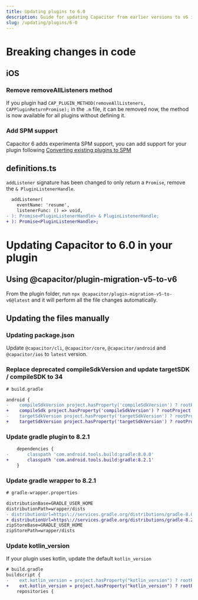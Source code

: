 ```yaml
---
title: Updating plugins to 6.0
description: Guide for updating Capacitor from earlier versions to v6 in your plugin
slug: /updating/plugins/6-0
---
```


# Breaking changes in code

## iOS

### Remove removeAllListeners method

If you plugin had `CAP_PLUGIN_METHOD(removeAllListeners, CAPPluginReturnPromise);` in the `.m` file, it can be removed now, the method is now available for all plugins without defining it.

### Add SPM support

Capacitor 6 adds experimenta SPM support, you can add support for your plugin following [Converting existing plugins to SPM](../../ios/spm.md#converting-existing-plugins-to-spm)

## definitions.ts

`addListener` signature has been changed to only return a `Promise`, remove the `& PluginListenerHandle`.

```diff
  addListener(
    eventName: 'resume',
    listenerFunc: () => void,
- ): Promise<PluginListenerHandle> & PluginListenerHandle;
+ ): Promise<PluginListenerHandle>;
```

# Updating Capacitor to 6.0 in your plugin

## Using @capacitor/plugin-migration-v5-to-v6

From the plugin folder, run `npx @capacitor/plugin-migration-v5-to-v6@latest` and it will perform all the file changes automatically.

## Updating the files manually

### Updating package.json

Update `@capacitor/cli`, `@capacitor/core`, `@capacitor/android` and `@capacitor/ios` to `latest` version.


### Replace deprecated compileSdkVersion and update targetSDK / compileSDK to 34

```diff
# build.gradle

android {
-    compileSdkVersion project.hasProperty('compileSdkVersion') ? rootProject.ext.compileSdkVersion : 33
+    compileSdk project.hasProperty('compileSdkVersion') ? rootProject.ext.compileSdkVersion : 34
-    targetSdkVersion project.hasProperty('targetSdkVersion') ? rootProject.ext.targetSdkVersion : 33
+    targetSdkVersion project.hasProperty('targetSdkVersion') ? rootProject.ext.targetSdkVersion : 34
```

### Update gradle plugin to 8.2.1

```diff
    dependencies {
-       classpath 'com.android.tools.build:gradle:8.0.0'
+       classpath 'com.android.tools.build:gradle:8.2.1'
    }
```

### Update gradle wrapper to 8.2.1

```diff
# gradle-wrapper.properties

distributionBase=GRADLE_USER_HOME
distributionPath=wrapper/dists
- distributionUrl=https\://services.gradle.org/distributions/gradle-8.0.2-all.zip
+ distributionUrl=https\://services.gradle.org/distributions/gradle-8.2.1-all.zip
zipStoreBase=GRADLE_USER_HOME
zipStorePath=wrapper/dists
```

### Update kotlin_version

If your plugin uses kotlin, update the default `kotlin_version`

```diff
# build.gradle
buildscript {
-    ext.kotlin_version = project.hasProperty("kotlin_version") ? rootProject.ext.kotlin_version : '1.8.20'
+    ext.kotlin_version = project.hasProperty("kotlin_version") ? rootProject.ext.kotlin_version : '1.9.10'
    repositories {
```